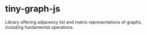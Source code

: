 # tiny-graph-js
Library offering adjacency list and matrix representations of graphs, including fundamental operations.